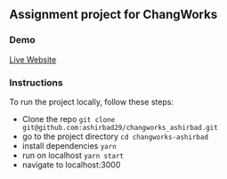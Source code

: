 ## Assignment project for ChangWorks

### Demo

[Live Website](https://changworks-task-ashirbad.netlify.app/)

### Instructions

To run the project locally, follow these steps:

- Clone the repo `git clone git@github.com:ashirbad29/changworks_ashirbad.git`
- go to the project directory `cd changworks-ashirbad`
- install dependencies `yarn`
- run on localhost `yarn start`
- navigate to localhost:3000

